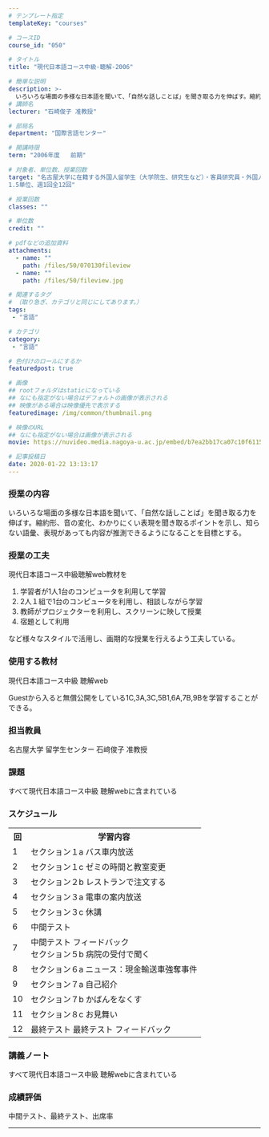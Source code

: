 ```yaml
---
# テンプレート指定
templateKey: "courses"

# コースID
course_id: "050"

# タイトル
title: "現代日本語コース中級-聴解-2006"

# 簡単な説明
description: >-
  いろいろな場面の多様な日本語を聞いて、「自然な話しことば」を聞き取る力を伸ばす。縮約形、音の変化、わかりにくい表現を聞き取るポイントを示し、知らない語彙、表現があっても内容が推測できるようになることを目標とする。 ....
# 講師名
lecturer: "石崎俊子 准教授"

# 部局名
department: "国際言語センター"

# 開講時限
term: "2006年度	前期"

# 対象者、単位数、授業回数
target: "名古屋大学に在籍する外国人留学生（大学院生、研究生など）・客員研究員・外国人教師で、日本語のレベルが初中級終了程度の人 (留学生センターの実施するプレースメントテストに合格しなければいけない) もしくは留学生センターのSJ200を終了した人
1.5単位、週1回全12回"

# 授業回数
classes: ""

# 単位数
credit: ""

# pdfなどの追加資料
attachments:
  - name: "" 
    path: /files/50/070130fileview
  - name: "" 
    path: /files/50/fileview.jpg

# 関連するタグ
# （取り急ぎ、カテゴリと同じにしてあります。）
tags:
 - "言語"

# カテゴリ
category:
 - "言語"

# 色付けのロールにするか
featuredpost: true

# 画像
## rootフォルダはstaticになっている
## なにも指定がない場合はデフォルトの画像が表示される
## 映像がある場合は映像優先で表示する
featuredimage: /img/common/thumbnail.png

# 映像のURL
## なにも指定がない場合は画像が表示される
movie: https://nuvideo.media.nagoya-u.ac.jp/embed/b7ea2bb17ca07c10f611511e4423b523b21bb71b

# 記事投稿日
date: 2020-01-22 13:13:17
---
```


### 授業の内容

いろいろな場面の多様な日本語を聞いて、「自然な話しことば」を聞き取る力を伸ばす。縮約形、音の変化、わかりにくい表現を聞き取るポイントを示し、知らない語彙、表現があっても内容が推測できるようになることを目標とする。


### 授業の工夫

現代日本語コース中級聴解web教材を

1. 学習者が1人1台のコンピュータを利用して学習
2. 2人１組で1台のコンピュータを利用し、相談しながら学習
3. 教師がプロジェクターを利用し、スクリーンに映して授業
4. 宿題として利用

など様々なスタイルで活用し、画期的な授業を行えるよう工夫している。





### 使用する教材

現代日本語コース中級 聴解web

Guestから入ると無償公開をしている1C,3A,3C,5B1,6A,7B,9Bを学習することができる。

### 担当教員

名古屋大学 留学生センター 石&#xFA11;俊子 准教授

### 課題

すべて現代日本語コース中級 聴解webに含まれている


<h3>スケジュール</h3>
<table class="basic" width="455">
<tr>
<th width="20" class="center">回</th><th class="center">学習内容</th>
</tr>
<tr>
<td class="center">1</td><td>セクション１a バス車内放送</td>
</tr>
<tr>
<td class="center">2</td><td>セクション１c ゼミの時間と教室変更</td>
</tr>
<tr>
<td class="center">3</td><td>セクション２b レストランで注文する</td>
</tr>
<tr>
<td class="center">4</td><td>セクション３a 電車の案内放送</td>
</tr>
<tr>
<td class="center">5</td><td>セクション３c 休講</td>
</tr>
<tr>
<td class="center">6</td><td>中間テスト</td>
</tr>
<tr>
<td class="center">7</td><td>中間テスト フィードバック<br>セクション５b 病院の受付で聞く</td>
</tr>
<tr>
<td class="center">8</td><td>セクション６a ニュース：現金輸送車強奪事件</td>
</tr>
<tr>
<td class="center">9</td><td>セクション７a 自己紹介</td>
</tr>
<tr>
<td class="center">10</td><td>セクション７b かばんをなくす</td>
</tr>
<tr>
<td class="center">11</td><td>セクション８c お見舞い</td>
</tr>
<tr>
<td class="center">12</td><td>最終テスト 最終テスト フィードバック</td>
</tr>
</table>


### 講義ノート

すべて現代日本語コース中級 聴解webに含まれている





### 成績評価

中間テスト、最終テスト、出席率



-----